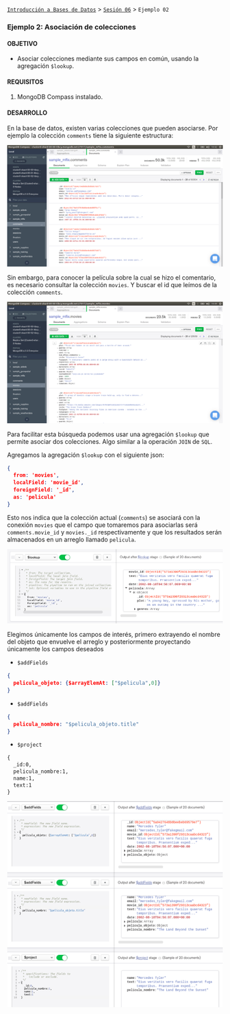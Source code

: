 [`Introducción a Bases de Datos`](../../Readme.md) > [`Sesión 06`](../Readme.md) > `Ejemplo 02`

### Ejemplo 2: Asociación de colecciones

#### OBJETIVO

- Asociar colecciones mediante sus campos en común, usando la agregación `$lookup`.

#### REQUISITOS

1. MongoDB Compass instalado.

#### DESARROLLO

En la base de datos, existen varias colecciones que pueden asociarse. Por ejemplo la colección `comments` tiene la siguiente estructura:

![imagen](imagenes/s6e21.png)

Sin embargo, para conocer la película sobre la cual se hizo el comentario, es necesario consultar la colección `movies`. Y buscar el id que leímos de la colección `comments`.

![imagen](imagenes/s6e22.png)

Para facilitar esta búsqueda podemos usar una agregación `$lookup` que permite asociar dos colecciones. Algo similar a la operación `JOIN` de `SQL`.

Agregamos la agregación `$lookup` con el siguiente json:

```json
{
  from: 'movies',
  localField: 'movie_id',
  foreignField: '_id',
  as: 'pelicula'
}
```

Esto nos indica que la colección actual (`comments`) se asociará con la conexión `movies` que el campo que tomaremos para asociarlas será `comments.movie_id` y `movies._id` respectivamente y que los resultados serán almacenados en un arreglo llamado `pelicula`.

![imagen](imagenes/s6e23.png)

Elegimos únicamente los campos de interés, primero extrayendo el nombre del objeto que envuelve el arreglo y posteriormente proyectando únicamente los campos deseados

- `$addFields`

```json
{
  pelicula_objeto: {$arrayElemAt: ["$pelicula",0]}
}
```

- `$addFields`

```json
{
  pelicula_nombre: "$pelicula_objeto.title"
}
```

- `$project`

```
{
  _id:0,
  pelicula_nombre:1,
  name:1,
  text:1
}
```

![imagen](imagenes/s6e24.png)
